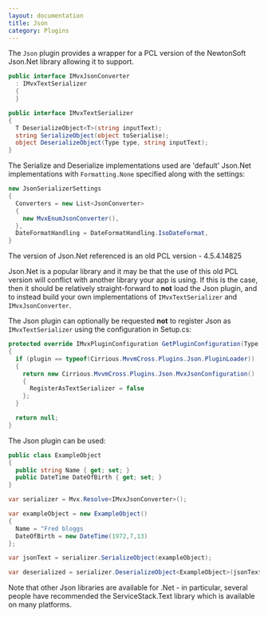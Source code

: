 ```yaml
---
layout: documentation
title: Json
category: Plugins
---
```

The `Json` plugin provides a wrapper for a PCL version of the NewtonSoft Json.Net library allowing it to support.
```c# 
public interface IMvxJsonConverter 
  : IMvxTextSerializer
  {
  }

public interface IMvxTextSerializer
{
  T DeserializeObject<T>(string inputText);
  string SerializeObject(object toSerialise);
  object DeserializeObject(Type type, string inputText);
}
```
The Serialize and Deserialize implementations used are 'default' Json.Net implementations with `Formatting.None` specified along with the settings:
```c# 
new JsonSerializerSettings
{
  Converters = new List<JsonConverter>
  {
    new MvxEnumJsonConverter(),
  },
  DateFormatHandling = DateFormatHandling.IsoDateFormat,
}
```
The version of Json.Net referenced is an old PCL version - 4.5.4.14825

Json.Net is a popular library and it may be that the use of this old PCL version will conflict with another library your app is using. If this is the case, then it should be relatively straight-forward to **not** load the Json plugin, and to instead build your own implementations of `IMvxTextSerializer` and `IMvxJsonConverter`.

The Json plugin can optionally be requested **not** to register Json as `IMvxTextSerializer` using the configuration in Setup.cs:
```c# 
protected override IMvxPluginConfiguration GetPluginConfiguration(Type plugin)
{
  if (plugin == typeof(Cirrious.MvvmCross.Plugins.Json.PluginLoader))
  {
    return new Cirrious.MvvmCross.Plugins.Json.MvxJsonConfiguration()
    {
      RegisterAsTextSerializer = false
    };
  }

  return null;
}
```
The Json plugin can be used:
```c# 
public class ExampleObject
{
  public string Name { get; set; }
  public DateTime DateOfBirth { get; set; }
}

var serializer = Mvx.Resolve<IMvxJsonConverter>();

var exampleObject = new ExampleObject()
{
  Name = "Fred bloggs
  DateOfBirth = new DateTime(1972,7,13)
};

var jsonText = serializer.SerializeObject(exampleObject);

var deserialized = serializer.DeserializeObject<ExampleObject>(jsonText);
```
Note that other Json libraries are available for .Net - in particular, several people have recommended the ServiceStack.Text library which is available on many platforms.